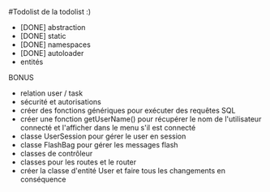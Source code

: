 #Todolist de la todolist :)

- [DONE] abstraction
- [DONE] static
- [DONE] namespaces
- [DONE] autoloader
- entités

BONUS
- relation user / task 
- sécurité et autorisations
- créer des fonctions génériques pour exécuter des requêtes SQL
- créer une fonction getUserName() pour récupérer le nom de l'utilisateur connecté et l'afficher dans le menu s'il est connecté
- classe UserSession pour gérer le user en session
- classe FlashBag pour gérer les messages flash
- classes de contrôleur
- classes pour les routes et le router
- créer la classe d'entité User et faire tous les changements en conséquence